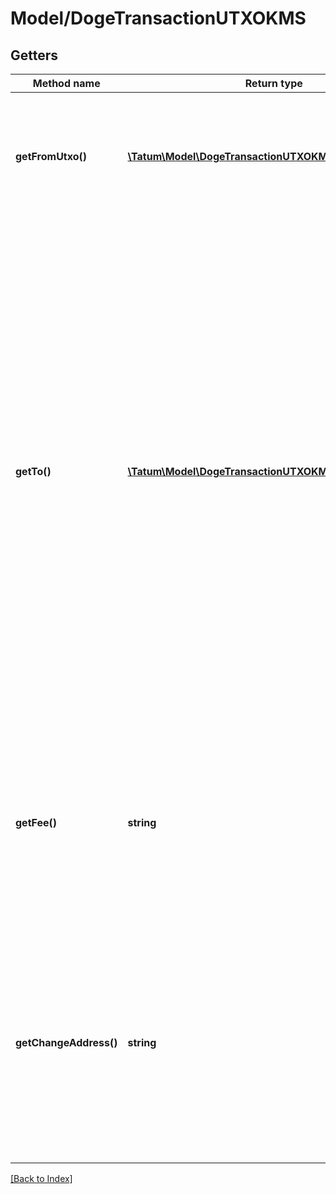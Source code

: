 # Model/DogeTransactionUTXOKMS

## Getters

Method name | Return type | Description | Notes
------------ | ------------- | ------------- | -------------
**getFromUtxo()** | [**\Tatum\Model\DogeTransactionUTXOKMSFromUTXOInner[]**](DogeTransactionUTXOKMSFromUTXOInner.md) | The array of transaction hashes, indexes of its UTXOs, and the signature IDs of the associated blockchain addresses |
**getTo()** | [**\Tatum\Model\DogeTransactionUTXOKMSToInner[]**](DogeTransactionUTXOKMSToInner.md) | The array of blockchain addresses to send the assets to and the amounts that each address should receive (in DOGE). The difference between the UTXOs calculated in the <code>fromUTXO</code> section and the total amount to receive calculated in the <code>to</code> section will be used as the gas fee. To explicitly specify the fee amount and the blockchain address where any extra funds remaining after covering the fee will be sent, set the <code>fee</code> and <code>changeAddress</code> parameters. |
**getFee()** | **string** | The fee to be paid for the transaction (in DOGE); if you are using this parameter, you have to also use the <code>changeAddress</code> parameter because these two parameters only work together. | [optional]
**getChangeAddress()** | **string** | The blockchain address to send any extra assets remaning after covering the fee; if you are using this parameter, you have to also use the <code>fee</code> parameter because these two parameters only work together. | [optional]

[[Back to Index]](../index.md)
